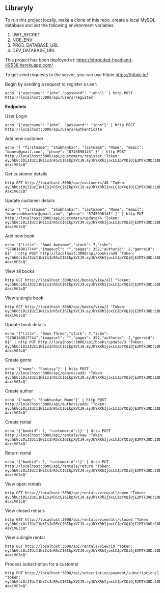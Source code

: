 ## **Libraryly**

To run this project locally, make a clone of this repo, create a local MySQL database and set the following environment
variables

1. JWT_SECRET
2. NOE_ENV
3. PROD_DATABASE_URL
4. DEV_DATABASE_URL

This project has been deployed at: https://shrouded-headland-49538.herokuapp.com/

To get send requests to the server, you can use httpie https://httpie.io/

Begin by sending a request to register a user:

    echo '{"username": "john","password": "john"}' | http POST http://localhost:3000/api/users/register

**Endpoints**

User Login

    echo '{"username": "john", "password": "john"}' | http POST http://localhost:3000/api/users/authenticate

Add new customer

    echo '{ "firstname": "Shubhankar", "lastname": "Mane", "email": "manes@gmail.com", "phone": "8745690145" }' | http POST http://localhost:3000/api/customers/register "Token: eyJhbGciOiJIUzI1NiIsInR5cCI6IkpXVCJ9.eyJkYXRhIjoxLCJpYXQiOjE2MTk3ODc1ODEsImV4cCI6MTYyMDM5MjM4MX0.1hUUKtajZw0Qxmpi5_HTaKzj_cwseftM9-AaxiVG3cQ"

Get customer details

    http GET http://localhost:3000/api/customers/40 "Token: eyJhbGciOiJIUzI1NiIsInR5cCI6IkpXVCJ9.eyJkYXRhIjoxLCJpYXQiOjE2MTk3ODc1ODEsImV4cCI6MTYyMDM5MjM4MX0.1hUUKtajZw0Qxmpi5_HTaKzj_cwseftM9-AaxiVG3cQ"

Update customer details

    echo '{ "firstname": "Shubhankar", "lastname": "Mane", "email": "maneshubhankar@gmail.com", "phone": "8745690145" }' | http PUT http://localhost:3000/api/customers/update/4 "Token: eyJhbGciOiJIUzI1NiIsInR5cCI6IkpXVCJ9.eyJkYXRhIjoxLCJpYXQiOjE2MTk3ODc1ODEsImV4cCI6MTYyMDM5MjM4MX0.1hUUKtajZw0Qxmpi5_HTaKzj_cwseftM9-AaxiVG3cQ"

Add new book

    echo '{"title": "Book Awesome","stock": 7,"isbn": "9780140817744","imageurl": "","pages": 352,"authorid": 2,"genreid": 6}' | http POST http://localhost:3000/api/books/add "Token: eyJhbGciOiJIUzI1NiIsInR5cCI6IkpXVCJ9.eyJkYXRhIjoxLCJpYXQiOjE2MTk3ODc1ODEsImV4cCI6MTYyMDM5MjM4MX0.1hUUKtajZw0Qxmpi5_HTaKzj_cwseftM9-AaxiVG3cQ"

View all books

    http GET http://localhost:3000/api/books/view/all "Token: eyJhbGciOiJIUzI1NiIsInR5cCI6IkpXVCJ9.eyJkYXRhIjoxLCJpYXQiOjE2MTk3ODc1ODEsImV4cCI6MTYyMDM5MjM4MX0.1hUUKtajZw0Qxmpi5_HTaKzj_cwseftM9-AaxiVG3cQ"

View a single book

    http GET http://localhost:3000/api/books/view/2 "Token: eyJhbGciOiJIUzI1NiIsInR5cCI6IkpXVCJ9.eyJkYXRhIjoxLCJpYXQiOjE2MTk3ODc1ODEsImV4cCI6MTYyMDM5MjM4MX0.1hUUKtajZw0Qxmpi5_HTaKzj_cwseftM9-AaxiVG3cQ"

Update book details

    echo '{"title": "Book Three","stock": 7,"isbn": "9780140817744","imageurl": "","pages": 352,"authorid": 2,"genreid": 6}' | http PUT http://localhost:3000/api/books/update/3 "Token: eyJhbGciOiJIUzI1NiIsInR5cCI6IkpXVCJ9.eyJkYXRhIjoxLCJpYXQiOjE2MTk3ODc1ODEsImV4cCI6MTYyMDM5MjM4MX0.1hUUKtajZw0Qxmpi5_HTaKzj_cwseftM9-AaxiVG3cQ"

Create genre

    echo '{"name": "Fantasy"}' | http POST http://localhost:3000/api/genres/add/ "Token: eyJhbGciOiJIUzI1NiIsInR5cCI6IkpXVCJ9.eyJkYXRhIjoxLCJpYXQiOjE2MTk3ODc1ODEsImV4cCI6MTYyMDM5MjM4MX0.1hUUKtajZw0Qxmpi5_HTaKzj_cwseftM9-AaxiVG3cQ"

Create author

    echo '{"name": "Shubhankar Mane"}' | http POST http://localhost:3000/api/authors/add/ "Token: eyJhbGciOiJIUzI1NiIsInR5cCI6IkpXVCJ9.eyJkYXRhIjoxLCJpYXQiOjE2MTk3ODc1ODEsImV4cCI6MTYyMDM5MjM4MX0.1hUUKtajZw0Qxmpi5_HTaKzj_cwseftM9-AaxiVG3cQ"

Create rental

    echo '{"bookid": 1, "customerid":1}' | http POST http://localhost:3000/api/rentals/new "Token: eyJhbGciOiJIUzI1NiIsInR5cCI6IkpXVCJ9.eyJkYXRhIjoxLCJpYXQiOjE2MTk3ODc1ODEsImV4cCI6MTYyMDM5MjM4MX0.1hUUKtajZw0Qxmpi5_HTaKzj_cwseftM9-AaxiVG3cQ"

Return rental

    echo '{"bookid": 1, "customerid":1}' | http PUT http://localhost:3000/api/rentals/return "Token: eyJhbGciOiJIUzI1NiIsInR5cCI6IkpXVCJ9.eyJkYXRhIjoxLCJpYXQiOjE2MTk3ODc1ODEsImV4cCI6MTYyMDM5MjM4MX0.1hUUKtajZw0Qxmpi5_HTaKzj_cwseftM9-AaxiVG3cQ"

View open rentals

    http GET http://localhost:3000/api/rentals/view/all/open "Token: eyJhbGciOiJIUzI1NiIsInR5cCI6IkpXVCJ9.eyJkYXRhIjoxLCJpYXQiOjE2MTk3ODc1ODEsImV4cCI6MTYyMDM5MjM4MX0.1hUUKtajZw0Qxmpi5_HTaKzj_cwseftM9-AaxiVG3cQ"

View closed rentals

    http GET http://localhost:3000/api/rentals/view/all/closed "Token: eyJhbGciOiJIUzI1NiIsInR5cCI6IkpXVCJ9.eyJkYXRhIjoxLCJpYXQiOjE2MTk3ODc1ODEsImV4cCI6MTYyMDM5MjM4MX0.1hUUKtajZw0Qxmpi5_HTaKzj_cwseftM9-AaxiVG3cQ"

View a single rental

    http GET http://localhost:3000/api/rentals/view/10 "Token: eyJhbGciOiJIUzI1NiIsInR5cCI6IkpXVCJ9.eyJkYXRhIjoxLCJpYXQiOjE2MTk3ODc1ODEsImV4cCI6MTYyMDM5MjM4MX0.1hUUKtajZw0Qxmpi5_HTaKzj_cwseftM9-AaxiVG3cQ"

Process subscription for a customer

    http PUT http://localhost:3000/api/subscription/payment/subscription/1 "Token: eyJhbGciOiJIUzI1NiIsInR5cCI6IkpXVCJ9.eyJkYXRhIjoxLCJpYXQiOjE2MTk3ODc1ODEsImV4cCI6MTYyMDM5MjM4MX0.1hUUKtajZw0Qxmpi5_HTaKzj_cwseftM9-AaxiVG3cQ"
